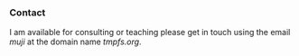 ### Contact

I am available for consulting or teaching please get in touch using the email *muji* at the domain name *tmpfs.org*.
